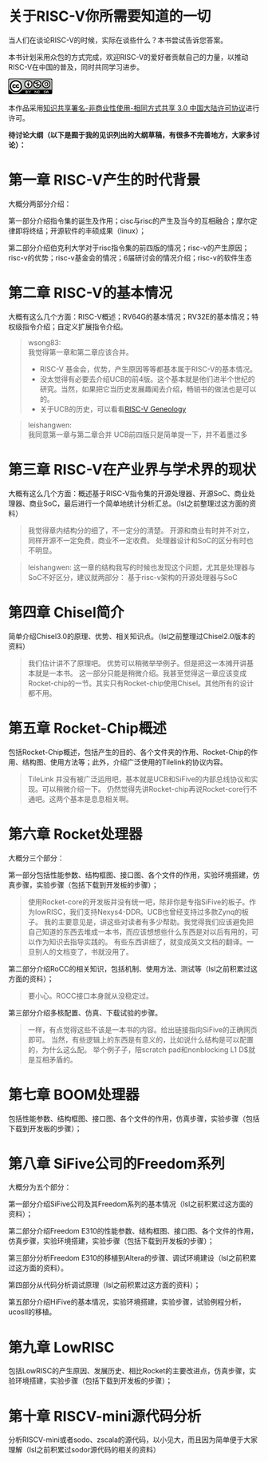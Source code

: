 # 关于RISC-V你所需要知道的一切

当人们在谈论RISC-V的时候，实际在谈些什么？本书尝试告诉您答案。

本书计划采用众包的方式完成，欢迎RISC-V的爱好者贡献自己的力量，以推动RISC-V在中国的普及，同时共同学习进步。

[![](/assets/import.png)](https://creativecommons.org/licenses/by-nc-sa/3.0/cn/)

本作品采用[知识共享署名-非商业性使用-相同方式共享 3.0 中国大陆许可协议](https://creativecommons.org/licenses/by-nc-sa/3.0/cn/)进行许可。

**待讨论大纲（以下是囿于我的见识列出的大纲草稿，有很多不完善地方，大家多讨论）：**

# 第一章 RISC-V产生的时代背景

大概分两部分介绍：

第一部分介绍指令集的诞生及作用；cisc与risc的产生及当今的互相融合；摩尔定律即将终结；开源软件的丰硕成果（linux）；

第二部分介绍伯克利大学对于risc指令集的前四版的情况；risc-v的产生原因；risc-v的优势；risc-v基金会的情况；6届研讨会的情况介绍；risc-v的软件生态

# 第二章 RISC-V的基本情况

大概有这么几个方面：RISC-V概述；RV64G的基本情况；RV32E的基本情况；特权级指令介绍；自定义扩展指令介绍。

> wsong83:<br>
> 我觉得第一章和第二章应该合并。
> - RISC-V 基金会，优势，产生原因等等都基本属于RISC-V的基本情况。
> - 没太觉得有必要去介绍UCB的前4版。这个基本就是他们进半个世纪的研究。当然，如果把它当历史发展趣闻去介绍，畅销书的做法也是可以的。
> - 关于UCB的历史，可以看看[RISC-V Geneology](https://www2.eecs.berkeley.edu/Pubs/TechRpts/2016/EECS-2016-6.pdf)

> leishangwen:<br>
> 我同意第一章与第二章合并
> UCB前四版只是简单提一下，并不着墨过多


# 第三章 RISC-V在产业界与学术界的现状

大概有这么几个方面：概述基于RISC-V指令集的开源处理器、开源SoC、商业处理器、商业SoC，最后进行一个简单地统计分析汇总。（lsl之前整理过这方面的资料）

> 我觉得章内结构分的细了，不一定分的清楚。
> 开源和商业有时并不对立，同样开源不一定免费，商业不一定收费。
> 处理器设计和SoC的区分有时也不明显。

> leishangwen:
> 这一章的结构我写的时候也发现这个问题，尤其是处理器与SoC不好区分，建议就两部分：
> 基于risc-v架构的开源处理器与SoC

# 第四章 Chisel简介

简单介绍Chisel3.0的原理、优势、相关知识点。（lsl之前整理过Chisel2.0版本的资料）

> 我们估计讲不了原理吧。
> 优势可以稍微举举例子。但是把这一本摊开讲基本就是一本书。
> 这一部分只能是稍微介绍。我甚至觉得这一章应该变成Rocket-chip的一节。其实只有Rocket-chip使用Chisel。其他所有的设计都不用。

# 第五章 Rocket-Chip概述

包括Rocket-Chip概述，包括产生的目的、各个文件夹的作用、Rocket-Chip的作用、结构图、使用方法等；此外，介绍广泛使用的Tilelink的协议内容。

> TileLink 并没有被广泛运用吧，基本就是UCB和SiFive的内部总线协议和实现。可以稍微介绍一下。
> 仍然觉得先讲Rocket-chip再说Rocket-core行不通吧。这两个基本是息息相关啊。

# 第六章 Rocket处理器

大概分三个部分：

第一部分包括性能参数、结构框图、接口图、各个文件的作用，实验环境搭建，仿真步骤，实验步骤（包括下载到开发板的步骤）；

> 使用Rocket-core的开发板并没有统一吧，除非你是专指SiFive的板子。作为lowRISC，我们支持Nexys4-DDR。UCB也曾经支持过多款Zynq的板子。
> 我的主要意见是，讲这些对读者有多少帮助。我觉得我们应该避免把自己知道的东西去堆成一本书，而应该想想些什么东西是对以后有用的，可以作为知识去指导实践的。
> 有些东西讲细了，就变成英文文档的翻译。一旦别人的文档变了，书就没用了。

第二部分介绍RoCC的相关知识，包括机制、使用方法、测试等（lsl之前积累过这方面的资料）；

> 要小心。ROCC接口本身就从没稳定过。

第三部分介绍多核配置、仿真、下载试验的步骤。

> 一样，有点觉得这些不该是一本书的内容。给出链接指向SiFive的正确网页即可。
> 当然，有些逻辑上的东西是有意义的，比如说什么结构是可以配置的，为什么这么配。
> 举个例子子，陪scratch pad和nonblocking L1 D$就是互相矛盾的。

# 第七章 BOOM处理器

包括性能参数、结构框图、接口图、各个文件的作用，仿真步骤，实验步骤（包括下载到开发板的步骤）；

# 第八章 SiFive公司的Freedom系列

大概分为五个部分：

第一部分介绍SiFive公司及其Freedom系列的基本情况（lsl之前积累过这方面的资料）；

第二部分介绍Freedom E310的性能参数、结构框图、接口图、各个文件的作用，仿真步骤，实验环境搭建，实验步骤（包括下载到开发板的步骤）；

第三部分分析Freedom E310的移植到Altera的步骤、调试环境建设（lsl之前积累过这方面的资料）。

第四部分从代码分析调试原理（lsl之前积累过这方面的资料）；

第五部分介绍HiFive的基本情况，实验环境搭建，实验步骤，试验例程分析，ucosII的移植。

# 第九章 LowRISC

包括LowRISC的产生原因、发展历史、相比Rocket的主要改进点，仿真步骤，实验环境搭建，实验步骤（包括下载到开发板的步骤）；

# 第十章 RISCV-mini源代码分析

分析RISCV-mini或者sodo、zscala的源代码，以小见大，而且因为简单便于大家理解（lsl之前积累过sodor源代码的相关的资料）

